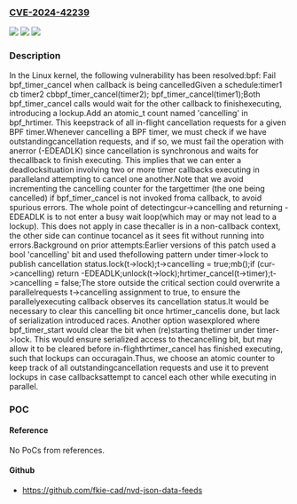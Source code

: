 ### [CVE-2024-42239](https://cve.mitre.org/cgi-bin/cvename.cgi?name=CVE-2024-42239)
![](https://img.shields.io/static/v1?label=Product&message=Linux&color=blue)
![](https://img.shields.io/static/v1?label=Version&message=b00628b1c7d5%3C%20936983051868%20&color=brighgreen)
![](https://img.shields.io/static/v1?label=Vulnerability&message=n%2Fa&color=brighgreen)

### Description

In the Linux kernel, the following vulnerability has been resolved:bpf: Fail bpf_timer_cancel when callback is being cancelledGiven a schedule:timer1 cb			timer2 cbbpf_timer_cancel(timer2);	bpf_timer_cancel(timer1);Both bpf_timer_cancel calls would wait for the other callback to finishexecuting, introducing a lockup.Add an atomic_t count named 'cancelling' in bpf_hrtimer. This keepstrack of all in-flight cancellation requests for a given BPF timer.Whenever cancelling a BPF timer, we must check if we have outstandingcancellation requests, and if so, we must fail the operation with anerror (-EDEADLK) since cancellation is synchronous and waits for thecallback to finish executing. This implies that we can enter a deadlocksituation involving two or more timer callbacks executing in paralleland attempting to cancel one another.Note that we avoid incrementing the cancelling counter for the targettimer (the one being cancelled) if bpf_timer_cancel is not invoked froma callback, to avoid spurious errors. The whole point of detectingcur->cancelling and returning -EDEADLK is to not enter a busy wait loop(which may or may not lead to a lockup). This does not apply in case thecaller is in a non-callback context, the other side can continue tocancel as it sees fit without running into errors.Background on prior attempts:Earlier versions of this patch used a bool 'cancelling' bit and used thefollowing pattern under timer->lock to publish cancellation status.lock(t->lock);t->cancelling = true;mb();if (cur->cancelling)	return -EDEADLK;unlock(t->lock);hrtimer_cancel(t->timer);t->cancelling = false;The store outside the critical section could overwrite a parallelrequests t->cancelling assignment to true, to ensure the parallelyexecuting callback observes its cancellation status.It would be necessary to clear this cancelling bit once hrtimer_cancelis done, but lack of serialization introduced races. Another option wasexplored where bpf_timer_start would clear the bit when (re)starting thetimer under timer->lock. This would ensure serialized access to thecancelling bit, but may allow it to be cleared before in-flighthrtimer_cancel has finished executing, such that lockups can occuragain.Thus, we choose an atomic counter to keep track of all outstandingcancellation requests and use it to prevent lockups in case callbacksattempt to cancel each other while executing in parallel.

### POC

#### Reference
No PoCs from references.

#### Github
- https://github.com/fkie-cad/nvd-json-data-feeds

